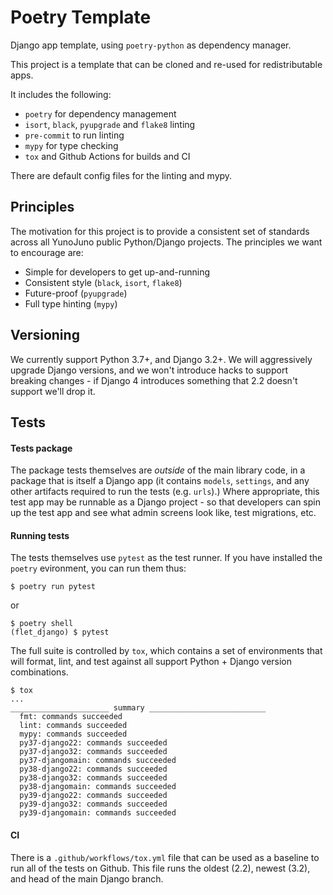 # Poetry Template

Django app template, using `poetry-python` as dependency manager.

This project is a template that can be cloned and re-used for
redistributable apps.

It includes the following:

* `poetry` for dependency management
* `isort`, `black`, `pyupgrade` and `flake8` linting
* `pre-commit` to run linting
* `mypy` for type checking
* `tox` and Github Actions for builds and CI

There are default config files for the linting and mypy.

## Principles

The motivation for this project is to provide a consistent set of
standards across all YunoJuno public Python/Django projects. The
principles we want to encourage are:

* Simple for developers to get up-and-running
* Consistent style (`black`, `isort`, `flake8`)
* Future-proof (`pyupgrade`)
* Full type hinting (`mypy`)

## Versioning

We currently support Python 3.7+, and Django 3.2+. We will aggressively
upgrade Django versions, and we won't introduce hacks to support
breaking changes - if Django 4 introduces something that 2.2 doesn't
support we'll drop it.

## Tests

#### Tests package

The package tests themselves are _outside_ of the main library code, in
a package that is itself a Django app (it contains `models`, `settings`,
and any other artifacts required to run the tests (e.g. `urls`).) Where
appropriate, this test app may be runnable as a Django project - so that
developers can spin up the test app and see what admin screens look
like, test migrations, etc.

#### Running tests

The tests themselves use `pytest` as the test runner. If you have
installed the `poetry` evironment, you can run them thus:

```
$ poetry run pytest
```

or

```
$ poetry shell
(flet_django) $ pytest
```

The full suite is controlled by `tox`, which contains a set of
environments that will format, lint, and test against all
support Python + Django version combinations.

```
$ tox
...
______________________ summary __________________________
  fmt: commands succeeded
  lint: commands succeeded
  mypy: commands succeeded
  py37-django22: commands succeeded
  py37-django32: commands succeeded
  py37-djangomain: commands succeeded
  py38-django22: commands succeeded
  py38-django32: commands succeeded
  py38-djangomain: commands succeeded
  py39-django22: commands succeeded
  py39-django32: commands succeeded
  py39-djangomain: commands succeeded
```

#### CI

There is a `.github/workflows/tox.yml` file that can be used as a
baseline to run all of the tests on Github. This file runs the oldest
(2.2), newest (3.2), and head of the main Django branch.
